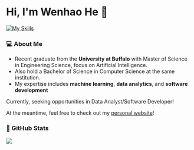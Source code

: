 # Hi, I'm Wenhao He :wave:
[![My Skills](https://skillicons.dev/icons?i=py,pytorch,tensorflow,sklearn,opencv,js,html,css,mysql,c)](https://skillicons.dev)

### :computer: About Me

- Recent graduate from the <strong>University at Buffalo</strong> with Master of Science in Engineering Science, focus on Artificial Intelligence.
- Also hold a Bachelor of Science in Computer Science at the same institution.
- My expertise includes <strong>machine learning</strong>, <strong>data analytics</strong>, and <strong>software development</strong>

Currently, seeking opportunities in Data Analyst/Software Developer!

At the meantime, feel free to check out my [personal website](https://wenhaohe.com/html/index.html)!

### :book: GitHub Stats

<a href="https://github.com/JODGEW/github-readme-stats"><img align="center" src="https://github-readme-stats.vercel.app/api/top-langs/?username=hussaino03&langs_count=10&hide=jupyter%20notebook&theme=algolia&layout=compact" /></a>
